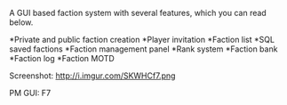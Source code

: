 A GUI based faction system with several features, which you can read below.

*Private and public faction creation
*Player invitation
*Faction list
*SQL saved factions
*Faction management panel
*Rank system
*Faction bank
*Faction log
*Faction MOTD

Screenshot: http://i.imgur.com/SKWHCf7.png

PM GUI: F7
